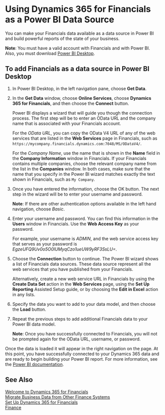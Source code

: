 <properties
	pageTitle="Using Dynamics 365 for Financials as a Power BI Data Source | Financials"
    description="You can make your Financials data available as a data source in Power BI and build powerful reports of the state of your business."
	services="project-madeira"
	documentationCenter=""
	authors="edupont04"/>
<tags
    ms.service="project-madeira"
    ms.topic="article"
    ms.devlang="na"
    ms.tgt_pltfrm="na"
    ms.workload="na"
    ms.date="12/02/2016"
    ms.author="edupont" />

# Using Dynamics 365 for Financials as a Power BI Data Source
You can make your Financials data available as a data source in Power BI and build powerful reports of the state of your business.  

**Note**: You must have a valid account with Financials and with Power BI. Also, you must download [Power BI Desktop](https://powerbi.microsoft.com/en-us/desktop/).  

## To add Financials as a data source in Power BI Desktop
1.	In Power BI Desktop, in the left navigation pane, choose **Get Data**.
2.  In the **Get Data** window, choose **Online Services**, choose **Dynamics 365 for Financials**, and then choose the **Connect** button.

    Power BI displays a wizard that will guide you though the connection process. The first step will be to enter an OData URL and the company name that is associated with your Financials account.  

    For the *OData URL*, you can copy the OData V4 URL of any of the web services that are listed in the **Web Services** page in Financials, such as `https://mycompany.financials.dynamics.com:7048/MS/ODataV4/`.  

    For the *Company Name*, use the name that is shown in the **Name** field in the **Company Information** window in Financials. If your Financials contains multiple companies, choose the relevant company name from the list in the **Companies** window. In both cases, make sure that the name that you specify in the Power BI wizard matches exactly the text shown in Financials, such as `My Company`.

3.  Once you have entered the information, choose the OK button. The next step in the wizard will be to enter your username and password.

    **Note**:  If there are other authentication options available in the left hand navigation, choose *Basic*.

4.  Enter your username and password. You can find this information in the **Users** window in Financials. Use the **Web Access Key** as your password.

    For example, your username is *ADMIN*, and the web service access key that serves as your password is *EgzeUFQ9Uv0o5O0lUMyqCzo1ueUW9yRF3SsLU=*.

5.  Choose the **Connection** button to continue. The Power BI wizard shows a list of Financials data sources. These data source represent all the web services that you have published from your Financials.

    Alternatively, create a new web service URL in Financials by using the **Create Data Set** action in the **Web Services** page, using the **Set Up Reporting** Assisted Setup guide, or by choosing the **Edit in Excel** action in any lists.

6.	Specify the data you want to add to your data model, and then choose the **Load** button.

7.  Repeat the previous steps to add additional Financials data to your Power BI data model.

    **Note**:  Once you have successfully connected to Financials, you will not be prompted again for the OData URL, username, or password.


Once the data is loaded it will appear in the right navigation on the page. At this point, you have successfully connected to your Dynamics 365 data and are ready to begin building your Power BI report. For more information, see the [Power BI documentation](https://powerbi.microsoft.com/documentation/powerbi-landing-page/).

## See Also
[Welcome to Dynamics 365 for Financials](madeira-get-started.md)  
[Migrate Business Data from Other Finance Systems](upload-data.md)  
[Set Up Dynamics 365 for Financials](madeira-setup.md)  
[Finance](finance.md)  
